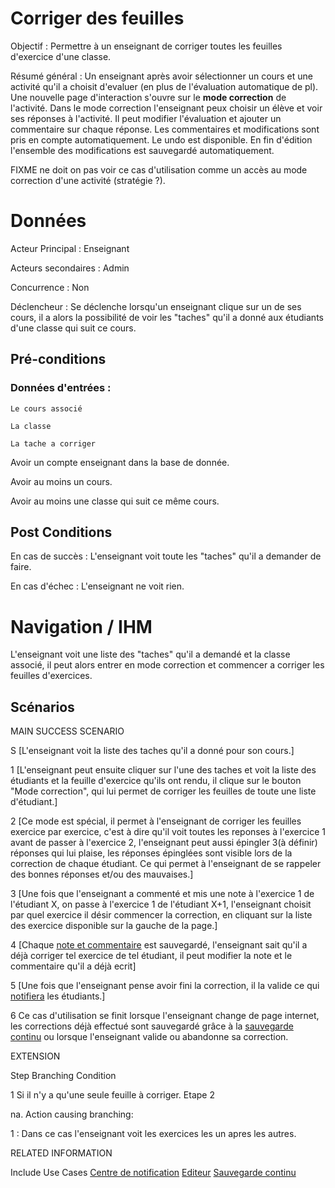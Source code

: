 # Corriger des feuilles

Objectif : Permettre à un enseignant de corriger toutes les feuilles d'exercice d'une classe.

Résumé général : Un enseignant après avoir sélectionner un cours et une activité qu'il a choisit d'evaluer (en plus de l'évaluation automatique de pl). Une nouvelle page d'interaction s'ouvre sur le **mode correction** de l'activité. Dans le mode correction l'enseignant peux choisir un élève et voir ses réponses à l'activité. Il peut modifier l'évaluation et ajouter un commentaire sur chaque réponse. Les commentaires et modifications sont pris en compte automatiquement. Le undo est disponible. En fin d'édition l'ensemble des modifications est sauvegardé automatiquement.

FIXME ne doit on pas voir ce cas d'utilisation comme un accès au mode correction d'une activité (stratégie ?).

# Données

Acteur Principal : Enseignant

Acteurs secondaires : Admin

Concurrence : Non

Déclencheur : Se déclenche lorsqu'un enseignant clique sur un de ses cours, il a alors la possibilité de voir les "taches" qu'il a donné aux étudiants d'une classe qui suit ce cours.


## Pré-conditions

### Données d'entrées :
	Le cours associé

	La classe

	La tache a corriger

Avoir un compte enseignant dans la base de donnée.

Avoir au moins un cours.

Avoir au moins une classe qui suit ce même cours.

## Post Conditions

En cas de succès : L'enseignant voit toute les "taches" qu'il a demander de faire.

En cas d'échec : L'enseignant ne voit rien.

# Navigation / IHM 

L'enseignant voit une liste des "taches" qu'il a demandé et la classe associé, il peut alors entrer en mode correction et commencer a corriger les feuilles d'exercices.


## Scénarios

MAIN SUCCESS SCENARIO

S	[L'enseignant voit la liste des taches qu'il a donné pour son cours.]

1	[L'enseignant peut ensuite cliquer sur l'une des taches et voit la liste des étudiants et la feuille d'exercice qu'ils ont rendu, il clique sur le bouton "Mode correction", qui lui permet de corriger les feuilles de toute une liste d'étudiant.]

2	[Ce mode est spécial, il permet à l'enseignant de corriger les feuilles exercice par exercice, c'est à dire qu'il voit toutes les reponses à l'exercice 1 avant de passer à l'exercice 2, l'enseignant peut aussi épingler 3(à définir) réponses qui lui plaise, les réponses épinglées sont visible lors de la correction de chaque étudiant. Ce qui permet à l'enseignant de se rappeler des bonnes réponses et/ou des mauvaises.] 

3	[Une fois que l'enseignant a commenté et mis une note à l'exercice 1 de l'étudiant X, on  passe à l'exercice 1 de l'étudiant X+1, l'enseignant choisit par quel exercice il désir commencer la correction, en cliquant sur la liste des exercice disponible sur la gauche de la page.]

4	[Chaque [note et commentaire](../../concept/editeurdechamps.md) est sauvegardé, l'enseignant sait qu'il a déjà corriger tel exercice de tel étudiant, il peut modifier la note et le commentaire qu'il a déjà ecrit]

5	[Une fois que l'enseignant pense avoir fini la correction, il la valide ce qui [notifiera](~/concept/centredenotification.md) les étudiants.]

6   Ce cas d'utilisation se finit lorsque l'enseignant change de page internet, les corrections déjà effectué sont sauvegardé grâce à la [sauvegarde continu](../../concept/zonetampon.md) ou lorsque l'enseignant valide ou abandonne sa correction.


EXTENSION 

Step    Branching Condition

1	 Si il n'y a qu'une seule feuille à corriger. Etape 2

na.  Action causing branching:

1 : Dans ce cas l'enseignant voit les exercices les un apres les autres.

RELATED INFORMATION

Include Use Cases	[Centre de notification](../../concept/centredenotification.md) [Editeur](../../concept/editeurdechamps.md) [Sauvegarde continu](../../concept/zonetampon.md) 



<!--- 
Author : Jordan
Validator : Raphael
-->
